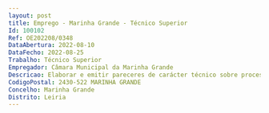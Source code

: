 ```yaml
--- 
layout: post
title: Emprego - Marinha Grande - Técnico Superior
Id: 100102
Ref: OE202208/0348
DataAbertura: 2022-08-10
DataFecho: 2022-08-25
Trabalho: Técnico Superior
Empregador: Câmara Municipal da Marinha Grande
Descricao: Elaborar e emitir pareceres de carácter técnico sobre processos de operações urbanísticas  emitir parecer e informar os procedimentos legais na área da respetiva especialidade  garantir o atendimento presencial e telefónico dos munícipes e técnicos.
CodigoPostal: 2430-522 MARINHA GRANDE
Concelho: Marinha Grande
Distrito: Leiria
--- 
```

